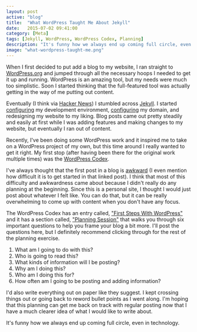 ```yaml
---
layout: post
active: "blog"
title:  "What WordPress Taught Me About Jekyll"
date:   2015-07-02 09:41:00
category: [Meta]
tags: [Jekyll, WordPress, WordPress Codex, Planning]
description: "It's funny how we always end up coming full circle, even in technology."
image: "what-wordpress-taught-me.png"
---
```


When I first decided to put add a blog to my website, I ran straight to [WordPress.org](https://wordpress.org) and jumped through all the necessary hoops I needed to get it up and running. WordPress is an amazing tool, but my needs were much too simplistic. Soon I started thinking that the full-featured tool was actually getting in the way of me putting out content.

Eventually (I think via [Hacker News](https://news.ycombinator.com)) I stumbled across [Jekyll](http://jekyllrb.com). I started [configuring](/blog/github-pages-jekyll-mavericks/) my development environment, [configuring](/blog/using-a-custom-domain-with-github-pages/) my domain, and redesigning my website to my liking. Blog posts came out pretty steadily and easily at first while I was adding features and making changes to my website, but eventually I ran out of content.

Recently, I've been doing some WordPress work and it inspired me to take on a WordPress project of my own, but this time around I really wanted to get it right. My first stop (after having been there for the original work multiple times) was the [WordPress Codex](https://codex.wordpress.org).

I've always thought that the first post in a blog is [awkward](http://michaeljdeeb.com/blog/migrated-guide-to-getting-started/) (I even mention how difficult it is to get started in that linked post). I think that most of this difficulty and awkwardness came about because I didn't really do any planning at the beginning. Since this is a personal site, I thought I would just post about whatever I felt like. You can do that, but it can be really overwhelming to come up with content when you don't have any focus.

The WordPress Codex has an entry called, ["First Steps With WordPress"](https://codex.wordpress.org/First_Steps_With_WordPress) and it has a section called, ["Planning Session"](https://codex.wordpress.org/First_Steps_With_WordPress#Planning_Session) that walks you through six important questions to help you frame your blog a bit more. I'll post the questions here, but I definitely recommend clicking through for the rest of the planning exercise.

1. What am I going to do with this?
2. Who is going to read this?
3. What kinds of information will I be posting?
4. Why am I doing this?
5. Who am I doing this for?
6. How often am I going to be posting and adding information?

I'd also write everything out on paper like they suggest. I kept crossing things out or going back to reword bullet points as I went along. I'm hoping that this planning can get me back on track with regular posting now that I have a much clearer idea of what I would like to write about.

It's funny how we always end up coming full circle, even in technology.
